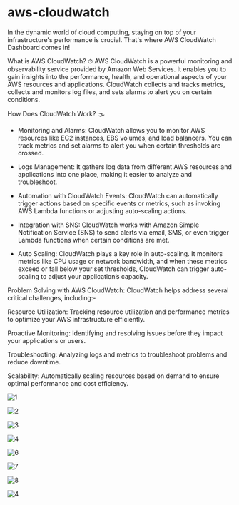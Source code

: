 # aws-cloudwatch

In the dynamic world of cloud computing, staying on top of your infrastructure's performance is crucial. That's where AWS CloudWatch Dashboard comes in!

What is AWS CloudWatch? ⏱ 
AWS CloudWatch is a powerful monitoring and observability service provided by Amazon Web Services. It enables you to gain insights into the performance, health, and operational aspects of your AWS resources and applications. CloudWatch collects and tracks metrics, collects and monitors log files, and sets alarms to alert you on certain conditions.

How Does CloudWatch Work? 🌫 
- Monitoring and Alarms: CloudWatch allows you to monitor AWS resources like EC2 instances, EBS volumes, and load balancers. You can track metrics and set alarms to alert you when certain thresholds are crossed.

- Logs Management: It gathers log data from different AWS resources and applications into one place, making it easier to analyze and troubleshoot.

- Automation with CloudWatch Events: CloudWatch can automatically trigger actions based on specific events or metrics, such as invoking AWS Lambda functions or adjusting auto-scaling actions.

- Integration with SNS: CloudWatch works with Amazon Simple Notification Service (SNS) to send alerts via email, SMS, or even trigger Lambda functions when certain conditions are met.

- Auto Scaling: CloudWatch plays a key role in auto-scaling. It monitors metrics like CPU usage or network bandwidth, and when these metrics exceed or fall below your set thresholds, CloudWatch can trigger auto-scaling to adjust your application’s capacity.

Problem Solving with AWS CloudWatch:
CloudWatch helps address several critical challenges, including:-

Resource Utilization: Tracking resource utilization and performance metrics to optimize your AWS infrastructure efficiently.

Proactive Monitoring: Identifying and resolving issues before they impact your applications or users.

Troubleshooting: Analyzing logs and metrics to troubleshoot problems and reduce downtime.

Scalability: Automatically scaling resources based on demand to ensure optimal performance and cost efficiency.

![1](https://github.com/user-attachments/assets/0eccd3ab-0835-4a73-9842-d6e9650aa47a)


![2](https://github.com/user-attachments/assets/47936cd1-9a3e-4350-a667-2873c021acb0)


![3](https://github.com/user-attachments/assets/36d86456-6cbc-46cb-8fae-4c5374ac25d0)




![4](https://github.com/user-attachments/assets/db98fb3b-5666-49a2-acae-4f324586feb6)







![6](https://github.com/user-attachments/assets/0185987d-1aee-44e6-997c-4583fa14f4e4)


![7](https://github.com/user-attachments/assets/871408fc-2c89-4f5b-99aa-17a5bec4f199)


![8](https://github.com/user-attachments/assets/db2c13c3-a195-4b35-af88-321b10e74b0c)











![4](https://github.com/user-attachments/assets/a3f563fd-6514-44ed-9093-e54adbf53e61)









